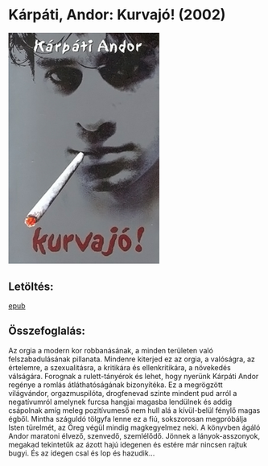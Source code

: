 # <a name="id_670">Kárpáti, Andor: Kurvajó! (2002)</a>
<img src="https://github.com/BercziSandor/calibre_lib/raw/main/Karpati%2C%20Andor/Kurvajo%21%20%28670%29/cover.jpg" alt="cover" width="300"/>

## Letöltés:
[epub](https://github.com/BercziSandor/calibre_lib/raw/main/Karpati%2C%20Andor/Kurvajo%21%20%28670%29/Kurvajo%21%20-%20Karpati%2C%20Andor.epub)

## Összefoglalás:
<p class="description">Az orgia a modern kor robbanásának, a minden területen való felszabadulásának pillanata. Mindenre kiterjed ez az orgia, a valóságra, az értelemre, a szexualitásra, a kritikára és ellenkritikára, a növekedés válságára. Forognak a rulett-tányérok és lehet, hogy nyerünk Kárpáti Andor regénye a romlás átláthatóságának bizonyítéka. Ez a megrögzött világvándor, orgazmuspilóta, drogfenevad szinte mindent pud arról a negatívumról amelynek furcsa hangjai magasba lendülnek és addig csápolnak amíg meleg pozitívumeső nem hull alá a kívül-belül fénylő magas égből. Mintha száguldó tölgyfa lenne ez a fiú, sokszorosan megpróbálja Isten türelmét, az Öreg végül mindig magkegyelmez neki. A könyvben ágáló Andor maratoni élvező, szenvedő, szemlélődő. Jönnek a lányok-asszonyok, megakad tekintetűk az ázott hajú idegenen és estére már nincsen rajtuk bugyi. És az idegen csal és lop és hazudik…</p>

